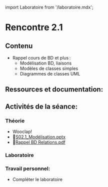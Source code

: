 import Laboratoire from '/laboratoire.mdx';

# Rencontre 2.1

## Contenu
- Rappel cours de BD et plus : 
  - Modélisation BD, liaisons 
  - Modèles de classes simples  
  - Diagrammes de classes UML

## Ressources et documentation: 


## Activités de la séance: 
### Théorie
- Wooclap!
- 🔗[S02.1_Modélisation.pptx](https://cegepedouardmontpetit-my.sharepoint.com/:p:/r/personal/valerie_turgeon_cegepmontpetit_ca/Documents/Site_3W6_Partage/02.1_Modelisations/S02.1_Modelisation.pptx?d=w2cd7f948ce564104ba8c1cae5154cbc5&csf=1&web=1&e=llxS05)
- 🔗[Rappel BD Relations.pdf](https://cegepedouardmontpetit-my.sharepoint.com/:b:/r/personal/valerie_turgeon_cegepmontpetit_ca/Documents/Site_3W6_Partage/02.1_Modelisations/Rappel_BD_Relations.pdf?csf=1&web=1&e=Ew512F)


### Laboratoire
<Laboratoire nom="10XX-S02_1_Lab1"/>

### Travail personnel: 
- Compléter le laboratoire
